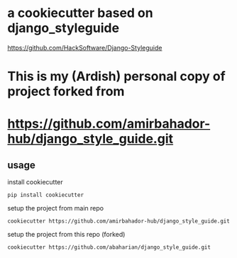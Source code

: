# a cookiecutter based on django_styleguide

https://github.com/HackSoftware/Django-Styleguide

# This is my (Ardish) personal copy of project forked from
# https://github.com/amirbahador-hub/django_style_guide.git


## usage

install cookiecutter
```
pip install cookiecutter
```

setup the project from main repo
```
cookiecutter https://github.com/amirbahador-hub/django_style_guide.git
```

setup the project from this repo (forked)
```
cookiecutter https://github.com/abaharian/django_style_guide.git
```

